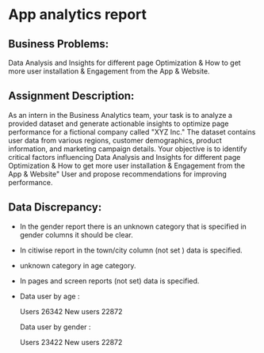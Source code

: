 # App analytics report

## Business Problems:
Data Analysis and Insights for different page Optimization & How to get more user installation & Engagement from the App & Website.

## Assignment Description:
As an intern in the Business Analytics team, your task is to analyze a provided dataset and generate actionable insights to optimize page performance for a fictional company called "XYZ Inc." The dataset contains user data from various regions, customer demographics, product information, and marketing campaign details. Your objective is to identify critical factors influencing Data Analysis and Insights for different page Optimization & How to get more user installation & Engagement from the App & Website" User and propose recommendations for improving performance.

## Data Discrepancy:
* In the gender report there is an unknown category that is specified in gender columns it should be clear.
* In citiwise report in the town/city column (not set ) data is specified.
* unknown category in age category.
* In pages and screen reports (not set) data is specified.
* Data user by age :

   Users                               26342
   New users                           22872

  Data user by gender :

  Users                                23422
  New users                            22872
